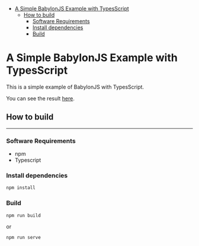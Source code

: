
- [A Simple BabylonJS Example with TypesScript](#a-simple-babylonjs-example-with-typesscript)
  - [How to build](#how-to-build)
    - [Software Requirements](#software-requirements)
    - [Install dependencies](#install-dependencies)
    - [Build](#build)

# A Simple BabylonJS Example with TypesScript

This is a simple example of BabylonJS with TypesScript.

You can see the result [here](https://corysia.github.com/basic).

## How to build

---

### Software Requirements

- npm
- Typescript

### Install dependencies

```bash
npm install
```

### Build

```bash
npm run build
```
or
```bash
npm run serve
```
